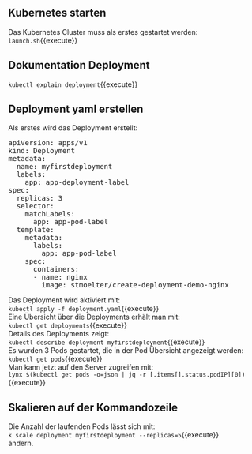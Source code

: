 ## Kubernetes starten
Das Kubernetes Cluster muss als erstes gestartet werden:   
`launch.sh`{{execute}}   

## Dokumentation Deployment
`kubectl explain deployment`{{execute}}

## Deployment yaml erstellen
Als erstes wird das Deployment erstellt:   
<pre class="file" data-filename="deployment.yaml" data-target="replace">
apiVersion: apps/v1
kind: Deployment
metadata:
  name: myfirstdeployment
  labels:
    app: app-deployment-label
spec:
  replicas: 3
  selector:
    matchLabels:
      app: app-pod-label
  template:
    metadata:
      labels:
        app: app-pod-label
    spec:
      containers:
      - name: nginx
        image: stmoelter/create-deployment-demo-nginx
</pre>   
Das Deployment wird aktiviert mit:   
`kubectl apply -f deployment.yaml`{{execute}}   
Eine Übersicht über die Deployments erhält man mit:   
`kubectl get deployments`{{execute}}   
Details des Deployments zeigt:   
`kubectl describe deployment myfirstdeployment`{{execute}}   
Es wurden 3 Pods gestartet, die in der Pod Übersicht angezeigt werden:   
`kubectl get pods`{{execute}}  
Man kann jetzt auf den Server zugreifen mit:   
`lynx $(kubectl get pods -o=json | jq -r [.items[].status.podIP][0])`{{execute}}   
## Skalieren auf der Kommandozeile
Die Anzahl der laufenden Pods lässt sich mit:   
`k scale deployment myfirstdeployment --replicas=5`{{execute}}   
ändern.
 



